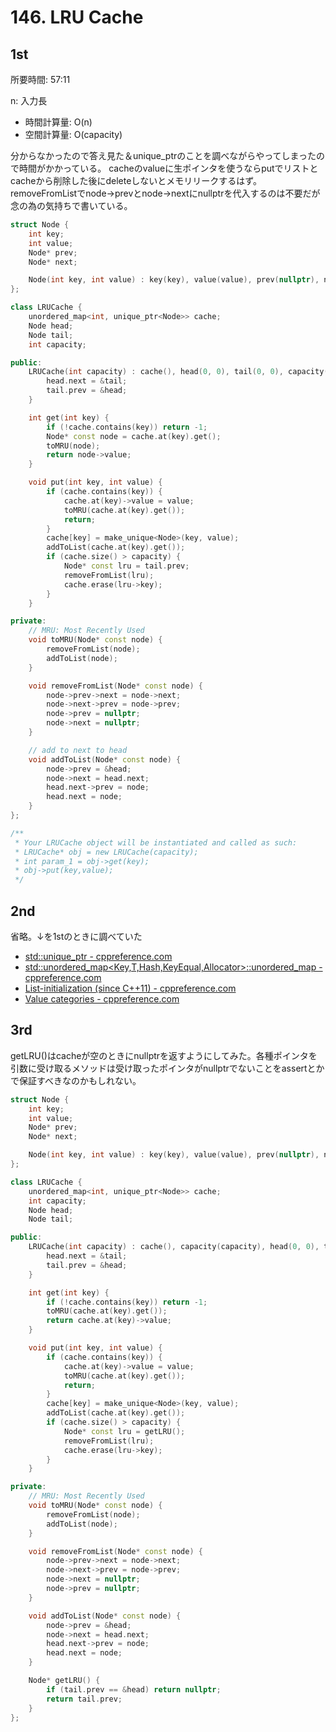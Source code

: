 # 146. LRU Cache

## 1st

所要時間: 57:11

n: 入力長
- 時間計算量: O(n)
- 空間計算量: O(capacity)

分からなかったので答え見た＆unique_ptrのことを調べながらやってしまったので時間がかかっている。
cacheのvalueに生ポインタを使うならputでリストとcacheから削除した後にdeleteしないとメモリリークするはず。
removeFromListでnode->prevとnode->nextにnullptrを代入するのは不要だが念の為の気持ちで書いている。

```cpp
struct Node {
    int key;
    int value;
    Node* prev;
    Node* next;

    Node(int key, int value) : key(key), value(value), prev(nullptr), next(nullptr) {}
};

class LRUCache {
    unordered_map<int, unique_ptr<Node>> cache;
    Node head;
    Node tail;
    int capacity;

public:
    LRUCache(int capacity) : cache(), head(0, 0), tail(0, 0), capacity(capacity) {
        head.next = &tail;
        tail.prev = &head;
    }

    int get(int key) {
        if (!cache.contains(key)) return -1;
        Node* const node = cache.at(key).get();
        toMRU(node);
        return node->value;
    }

    void put(int key, int value) {
        if (cache.contains(key)) {
            cache.at(key)->value = value;
            toMRU(cache.at(key).get());
            return;
        }
        cache[key] = make_unique<Node>(key, value);
        addToList(cache.at(key).get());
        if (cache.size() > capacity) {
            Node* const lru = tail.prev;
            removeFromList(lru);
            cache.erase(lru->key);
        }
    }

private:
    // MRU: Most Recently Used
    void toMRU(Node* const node) {
        removeFromList(node);
        addToList(node);
    }

    void removeFromList(Node* const node) {
        node->prev->next = node->next;
        node->next->prev = node->prev;
        node->prev = nullptr;
        node->next = nullptr;
    }

    // add to next to head
    void addToList(Node* const node) {
        node->prev = &head;
        node->next = head.next;
        head.next->prev = node;
        head.next = node;
    }
};

/**
 * Your LRUCache object will be instantiated and called as such:
 * LRUCache* obj = new LRUCache(capacity);
 * int param_1 = obj->get(key);
 * obj->put(key,value);
 */
```


## 2nd

省略。↓を1stのときに調べていた

- [std::unique_ptr - cppreference.com](https://en.cppreference.com/w/cpp/memory/unique_ptr)
- [std::unordered_map<Key,T,Hash,KeyEqual,Allocator>::unordered_map - cppreference.com](https://en.cppreference.com/w/cpp/container/unordered_map/unordered_map)
- [List-initialization (since C++11) - cppreference.com](https://en.cppreference.com/w/cpp/language/list_initialization)
- [Value categories - cppreference.com](https://en.cppreference.com/w/cpp/language/value_category)


## 3rd

getLRU()はcacheが空のときにnullptrを返すようにしてみた。各種ポインタを引数に受け取るメソッドは受け取ったポインタがnullptrでないことをassertとかで保証すべきなのかもしれない。

```cpp
struct Node {
    int key;
    int value;
    Node* prev;
    Node* next;

    Node(int key, int value) : key(key), value(value), prev(nullptr), next(nullptr) {}
};

class LRUCache {
    unordered_map<int, unique_ptr<Node>> cache;
    int capacity;
    Node head;
    Node tail;

public:
    LRUCache(int capacity) : cache(), capacity(capacity), head(0, 0), tail(0, 0) {
        head.next = &tail;
        tail.prev = &head;
    }

    int get(int key) {
        if (!cache.contains(key)) return -1;
        toMRU(cache.at(key).get());
        return cache.at(key)->value;
    }

    void put(int key, int value) {
        if (cache.contains(key)) {
            cache.at(key)->value = value;
            toMRU(cache.at(key).get());
            return;
        }
        cache[key] = make_unique<Node>(key, value);
        addToList(cache.at(key).get());
        if (cache.size() > capacity) {
            Node* const lru = getLRU();
            removeFromList(lru);
            cache.erase(lru->key);
        }
    }

private:
    // MRU: Most Recently Used
    void toMRU(Node* const node) {
        removeFromList(node);
        addToList(node);
    }

    void removeFromList(Node* const node) {
        node->prev->next = node->next;
        node->next->prev = node->prev;
        node->next = nullptr;
        node->prev = nullptr;
    }

    void addToList(Node* const node) {
        node->prev = &head;
        node->next = head.next;
        head.next->prev = node;
        head.next = node;
    }

    Node* getLRU() {
        if (tail.prev == &head) return nullptr;
        return tail.prev;
    }
};
```
